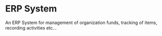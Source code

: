 # ERP System
An ERP System for management of organization funds, tracking of items, recording activities etc...
